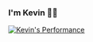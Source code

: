 ### I'm Kevin 👋😁

[![Kevin's Performance](https://github-readme-stats.vercel.app/api?username=spatulaa)](https://github.com/spatulaa/github-readme-stats)

<!--
**Spatulaa/spatulaa** is a ✨ _special_ ✨ repository because its `README.md` (this file) appears on your GitHub profile.

Here are some ideas to get you started:

- 🔭 I’m currently working on ...
- 🌱 I’m currently learning ...
- 👯 I’m looking to collaborate on ...
- 🤔 I’m looking for help with ...
- 💬 Ask me about ...
- 📫 How to reach me: ...
- 😄 Pronouns: ...
- ⚡ Fun fact: ...
-->
